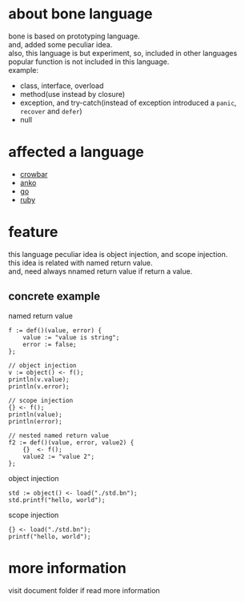 # about bone language

bone is based on prototyping language.  
and, added some peculiar idea.  
also, this language is but experiment,
so, included in other languages popular function is not included in this language.  
example:
* class, interface, overload
* method(use instead by closure)
* exception, and try-catch(instead of exception introduced a `panic`, `recover` and `defer`)
* null

# affected a language
* [crowbar](http://kmaebashi.com/programmer/devlang/crowbar.html)
* [anko](https://github.com/mattn/anko)
* [go](https://github.com/golang/go)
* [ruby](https://github.com/ruby/ruby)

# feature
this language peculiar idea is object injection, and scope injection.  
this idea is related with named return value.  
and, need always nnamed return value if return a value.
## concrete example
named return value
````
f := def()(value, error) {
    value := "value is string";
    error := false;
};

// object injection
v := object() <- f();
println(v.value);
println(v.error);

// scope injection
{} <- f();
println(value);
println(error);

// nested named return value
f2 := def()(value, error, value2) {
    {}  <- f();
    value2 := "value 2";
};
````
object injection
````
std := object() <- load("./std.bn");
std.printf("hello, world");
````
scope injection
````
{} <- load("./std.bn");
printf("hello, world");
````

# more information
visit document folder if read more information